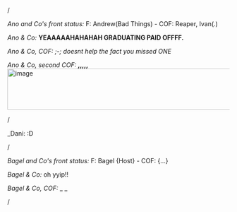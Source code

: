 /

*Ano and Co's front status:* F: Andrew(Bad Things)  - COF: Reaper, Ivan(.) 

_Ano & Co:_ **YEAAAAAHAHAHAH GRADUATING PAID OFFFF.**

_Ano & Co, COF:_ _;-; doesnt help the fact you missed ONE_

_Ano & Co, second COF:_ _**,,,,,**_
<img width="642" height="93" alt="image" src="https://github.com/user-attachments/assets/6a0022a2-6470-4dbf-afbe-9b0d4b9b7822" />


/

_Dani: :D

/

*Bagel and Co's front status:* F: Bagel {Host} - COF: {...}

_Bagel & Co:_ oh yyip!!

_Bagel & Co, COF:_ _ _

/
